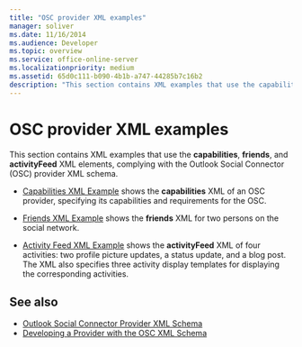 ```yaml
---
title: "OSC provider XML examples"
manager: soliver
ms.date: 11/16/2014
ms.audience: Developer
ms.topic: overview
ms.service: office-online-server
ms.localizationpriority: medium
ms.assetid: 65d0c111-b090-4b1b-a747-44285b7c16b2
description: "This section contains XML examples that use the capabilities, friends, and activityFeed XML elements, complying with the Outlook Social Connector (OSC) provider XML schema."
---
```


# OSC provider XML examples

This section contains XML examples that use the **capabilities**, **friends**, and **activityFeed** XML elements, complying with the Outlook Social Connector (OSC) provider XML schema. 
  
- [Capabilities XML Example](capabilities-xml-example.md) shows the **capabilities** XML of an OSC provider, specifying its capabilities and requirements for the OSC. 
    
- [Friends XML Example](friends-xml-example.md) shows the **friends** XML for two persons on the social network. 
    
- [Activity Feed XML Example](activity-feed-xml-example.md) shows the **activityFeed** XML of four activities: two profile picture updates, a status update, and a blog post. The XML also specifies three activity display templates for displaying the corresponding activities. 
    
## See also

- [Outlook Social Connector Provider XML Schema](outlook-social-connector-provider-xml-schema.md)
- [Developing a Provider with the OSC XML Schema](developing-a-provider-with-the-osc-xml-schema.md)

